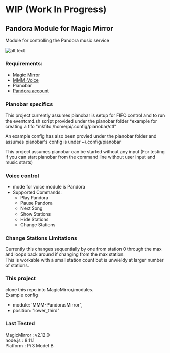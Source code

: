 # WIP (Work In Progress)

## Pandora Module for Magic Mirror

Module for controlling the Pandora music service

![alt text](https://github.com/spelinski/MMM-PandorasMirror/blob/master/images/example.png)


### Requirements:
* [Magic Mirror](https://github.com/MichMich/MagicMirror)
* [MMM-Voice](https://github.com/fewieden/MMM-voice)
* Pianobar
* [Pandora account](https://www.pandora.com/)

### Pianobar specifics
This project currently assumes pianobar is setup for FIFO control and to run the eventcmd.sh script provided under the pianobar folder
*example for creating a fifo "mkfifo /home/pi/.config/pianobar/ctl"

An example config has also been provied under the pianobar folder and assumes pianobar's config is under ~/.config/pianobar

This project assumes pianobar can be started without any input (For testing if you can start pianobar from the command line without user input and music starts)

### Voice control
* mode for voice module is Pandora
* Supported Commands:
    * Play Pandora
    * Pause Pandora
    * Next Song
    * Show Stations
    * Hide Stations
    * Change Stations

### Change Stations Limitations

Currently this changes sequentially by one from station 0 through the max and loops back around if changing from the max station.  
This is workable with a small station count but is unwieldy at larger number of stations.

### This project

clone this repo into MagicMirror/modules.  
Example config
- module: 'MMM-PandorasMirror",
- position: "lower_third"

### Last Tested
MagicMirror : v2.12.0  
node.js : 8.11.1  
Platform : Pi 3 Model B
